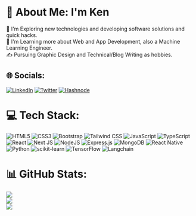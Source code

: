 # 💫 About Me: I'm Ken

🤔 I'm Exploring new technologies and developing software solutions and quick hacks.<br>🌱   I'm Learning more about Web and App Development, also a Machine Learning Engineer.<br>✍️   Pursuing Graphic Design and Technical/Blog Writing as hobbies.


## 🌐 Socials:
[![LinkedIn](https://img.shields.io/badge/LinkedIn-%230077B5.svg?logo=linkedin&logoColor=white)](https://www.linkedin.com/in/kenneth-akpo) [![Twitter](https://img.shields.io/badge/Twitter-%231DA1F2.svg?logo=Twitter&logoColor=white)](https://twitter.com/@kenneth_akpo) [![Hashnode](https://img.shields.io/badge/Hashnode-%23007ACC.svg?logo=hashnode&logoColor=white)](https://hashnode.com/@CoderOfpH)


# 💻 Tech Stack:
![HTML5](https://img.shields.io/badge/html5-%23E34F26.svg?style=for-the-badge&logo=html5&logoColor=white)  ![CSS3](https://img.shields.io/badge/css3-%231572B6.svg?style=for-the-badge&logo=css3&logoColor=white) ![Bootstrap](https://img.shields.io/badge/bootstrap-%23563D7C.svg?style=for-the-badge&logo=bootstrap&logoColor=white) ![Tailwind CSS](https://img.shields.io/badge/tailwindcss-%23007ACC.svg?style=for-the-badge&logo=tailwindcss&logoColor=white)  ![JavaScript](https://img.shields.io/badge/javascript-%23323330.svg?style=for-the-badge&logo=javascript&logoColor=%23F7DF1E) ![TypeScript](https://img.shields.io/badge/typescript-%23007ACC.svg?style=for-the-badge&logo=typescript&logoColor=white) ![React](https://img.shields.io/badge/react-%2320232a.svg?style=for-the-badge&logo=react&logoColor=%2361DAFB)  ![Next JS](https://img.shields.io/badge/Next-black?style=for-the-badge&logo=next.js&logoColor=white) ![NodeJS](https://img.shields.io/badge/node.js-6DA55F?style=for-the-badge&logo=node.js&logoColor=white)  ![Express.js](https://img.shields.io/badge/express.js-%23404d59.svg?style=for-the-badge&logo=express&logoColor=%2361DAFB) ![MongoDB](https://img.shields.io/badge/MongoDB-%234ea94b.svg?style=for-the-badge&logo=mongodb&logoColor=white) ![React Native](https://img.shields.io/badge/react_native-%2320232a.svg?style=for-the-badge&logo=react&logoColor=%2361DAFB)  ![Python](https://img.shields.io/badge/python-3670A0?style=for-the-badge&logo=python&logoColor=ffdd54)   ![scikit-learn](https://img.shields.io/badge/scikit--learn-%23F7931E.svg?style=for-the-badge&logo=scikit-learn&logoColor=white)  ![TensorFlow](https://img.shields.io/badge/TensorFlow-%23FF6F00.svg?style=for-the-badge&logo=TensorFlow&logoColor=white) ![Langchain](https://img.shields.io/badge/Langchain-%23FF6F00.svg?style=for-the-badge&logo=Langchain&logoColor=white)
# 📊 GitHub Stats:
![](https://github-readme-stats.vercel.app/api?username=khaymanii&theme=default&hide_border=false&include_all_commits=false&count_private=false)<br/>
![](https://github-readme-streak-stats.herokuapp.com/?user=khaymanii&theme=default&hide_border=false)<br/>
![](https://github-readme-stats.vercel.app/api/top-langs/?username=khaymanii&theme=default&hide_border=false&include_all_commits=false&count_private=false&layout=compact)

<!-- Proudly created with GPRM ( https://gprm.itsvg.in ) -->
